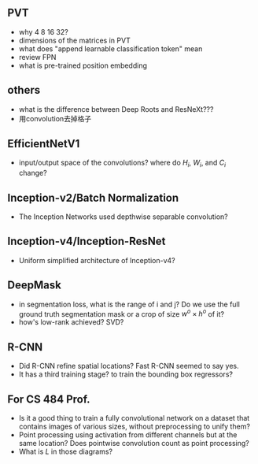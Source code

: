 ## PVT
* why 4 8 16 32?
* dimensions of the matrices in PVT
* what does "append learnable classification token" mean
* review FPN
* what is pre-trained position embedding
<!-- * dilated convolution [74] -->
<!-- * NAS [61] -->
<!-- * Res2Net [17] -->
<!-- * ResNeSt [79] -->

## others
* what is the difference between Deep Roots and ResNeXt???
* 用convolution去掉格子

## EfficientNetV1
* input/output space of the convolutions? where do $H_{i}$, $W_{i}$, and $C_{i}$ change?

## Inception-v2/Batch Normalization

* The Inception Networks used depthwise separable convolution?

## Inception-v4/Inception-ResNet

* Uniform simplified architecture of Inception-v4?

## DeepMask
* in segmentation loss, what is the range of i and j? Do we use the full ground truth segmentation mask or a crop of size $w^{o} \times h^{o}$ of it?
* how's low-rank achieved? SVD?

## R-CNN
* Did R-CNN refine spatial locations? Fast R-CNN seemed to say yes.
* It has a third training stage? to train the bounding box regressors?

## For CS 484 Prof.

* Is it a good thing to train a fully convolutional network on a dataset that contains images of various sizes, without preprocessing to unify them?
* Point processing using activation from different channels but at the same location? Does pointwise convolution count as point processing?
* What is $L$ in those diagrams?

